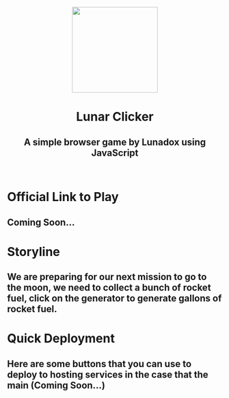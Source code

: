 <p align="center"><img src="https://i.imgur.com/gAAcn4M.png" height="200">
</p>

<h1 align="center">Lunar Clicker</h1>
<h2 align="center">A simple browser game by Lunadox using JavaScript</h2><br>

# Official Link to Play
## Coming Soon...

# Storyline
## We are preparing for our next mission to go to the moon, we need to collect a bunch of rocket fuel, click on the generator to generate gallons of rocket fuel.

# Quick Deployment
## Here are some buttons that you can use to deploy to hosting services in the case that the main (Coming Soon...)

